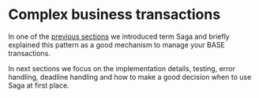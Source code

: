 # Complex business transactions

In one of the [previous sections](/introduction/architecture-overview-model/_application-structure.md) we introduced term Saga and briefly explained this pattern as a good mechanism to manage your BASE transactions.

In next sections we focus on the implementation details, testing, error handling, deadline handling and how to make a good decision when to use Saga at first place.
